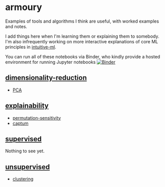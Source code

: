 # armoury
Examples of tools and algorithms I think are useful, with worked examples and notes. 

I add things here when I'm learning them or explaining them to somebody. I'm also infrequently working on more interactive explanations of core ML principles in [intuitive-ml](https://github.com/archydeberker/intuitive-ml).

You can run all of these notebooks via Binder, who kindly provide a hosted environment for running Jupyter notebooks [![Binder](https://mybinder.org/badge_logo.svg)](https://mybinder.org/v2/gh/archydeberker/armoury/master)

## [dimensionality-reduction](./dimensionality-reduction)
- [PCA](./dimensionality-reduction/WIP-principal-component-analysis-PCA.ipynb)

## [explainability](./dimensionality-reduction)
- [permutation-sensitivity](./dimensionality-reduction/permutation-sensitivity.ipynb)
- [captum](./dimensionality-reduction/captum.ipynb)

## [supervised](./supervised)
Nothing to see yet.

## [unsupervised](./unsupervised)
- [clustering](./unsupervised/clustering.ipynb) 

